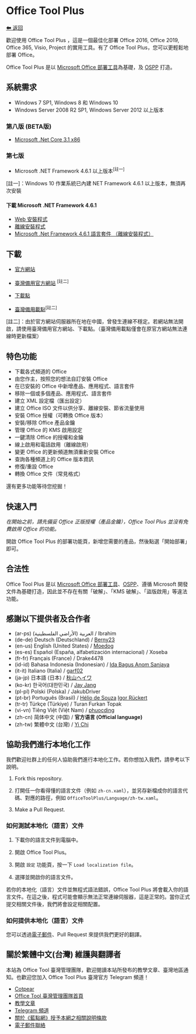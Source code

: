 # Office Tool Plus

[⬅ 返回](https://github.com/YerongAI/Office-Tool)

歡迎使用 Office Tool Plus ，這是一個最佳化部署 Office 2016, Office 2019, Office 365, Visio, Project 的實用工具。有了 Office Tool Plus，您可以更輕鬆地部署 Office。

Office Tool Plus 是以 [Microsoft Office 部署工具](https://docs.microsoft.com/zh-tw/DeployOffice/overview-of-the-office-2016-deployment-tool)為基礎，及 [OSPP](https://docs.microsoft.com/zh-tw/DeployOffice/vlactivation/tools-to-manage-volume-activation-of-office) 打造。

## 系統需求

 - Windows 7 SP1, Windows 8 和 Windows 10
 - Windows Server 2008 R2 SP1, Windows Server 2012 以上版本

### 第八版 (BETA版)

 - [Microsoft .Net Core 3.1 x86](https://dotnet.microsoft.com/download/dotnet-core/thank-you/runtime-desktop-3.1.3-windows-x86-installer)
 
### 第七版

 - Microsoft .NET Framework 4.6.1 以上版本<sup>[註一]</sup>

[註一]：Windows 10 作業系統已內建 NET Framework 4.6.1 以上版本，無須再次安裝

#### 下載 Microsoft .NET Framework 4.6.1

 - [Web 安裝程式](http://go.microsoft.com/fwlink/?LinkId=780597)
 - [離線安裝程式](http://go.microsoft.com/fwlink/?LinkId=780601)
 - [Microsoft .Net Framework 4.6.1 語言套件 （離線安裝程式）](http://go.microsoft.com/fwlink/?LinkId=780604)

## 下載

 - [官方網站](https://otp.landian.vip/)

 - [臺灣備用官方網站](https://otp.cotpear.com/zh-tw/) <sup>[註二]</sup>
 - [下載點](https://download.coolhub.top/)
 - [臺灣備用載點](https://drive.google.com/drive/folders/1G8RP4ZS_npYa7bk7Fb9So7AVRc4Zk3no)<sup>[註二]</sup>
 
[註二]：由於官方網站伺服器所在地在中國，曾發生連線不穩定。若網站無法開啟，請使用臺灣備用官方網站、下載點。（臺灣備用載點僅會在原官方網站無法連線時更新檔案）

## 特色功能

- 下載各式頻道的 Office
- 由您作主，按照您的想法自訂安裝 Office
- 在已安裝的 Office 中新增產品、應用程式、語言套件
- 移除一個或多個產品、應用程式、語言套件
- 建立 XML 設定檔（匯出設定）
- 建立 Office ISO 文件以供分享、離線安裝、節省流量使用
- 安裝 Office 授權（可轉換 Office 版本）
- 安裝/移除 Office 產品金鑰
- 管理 Office 的 KMS 啟用設定
- 一鍵清除 Office 的授權和金鑰
- 線上啟用和電話啟用（離線啟用）
- 變更 Office 的更新頻道無須重新安裝 Office
- 查詢各種頻道上的 Office 版本資訊
- 修復/重設 Office
- 轉換 Office 文件（常見格式）

還有更多功能等待您挖掘！

## 快速入門

*在開始之前，請先備妥 Office 正版授權（產品金鑰），Office Tool Plus 並沒有免費啟用 Office 的功能。*

開啟 Office Tool Plus 的部署功能頁，新增您需要的產品，然後點選「開始部署」即可。

## 合法性

Office Tool Plus 是以 [Microsoft Office 部署工具](https://docs.microsoft.com/zh-tw/DeployOffice/overview-of-the-office-2016-deployment-tool)、[OSPP](https://docs.microsoft.com/zh-tw/DeployOffice/vlactivation/tools-to-manage-volume-activation-of-office)、遵循 Microsoft 開發文件為基礎打造，因此並不存在有關「破解」、「KMS 破解」、「盜版啟用」等違法功能。

## 感謝以下提供者及合作者

- (ar-ps) العربية (الأراضي الفلسطينية) / Ibrahim
- (de-de) Deutsch (Deutschland) / [Berny23](https://steamcommunity.com/id/Berny23)
- (en-us) English (United States) / [Moedog](https://prprpr.love)
- (es-es) Español (España, alfabetización internacional) / Xoseba
- (fr-fr) Français (France) / Drake4478
- (id-id) Bahasa Indonesia (Indonesian) / [Ida Bagus Anom Sanjaya](https://fb.me/Anom.Sanjaya17)
- (it-it) Italiano (Italia) / [garf02](https://github.com/garf02)
- (ja-jp) 日本語 (日本) / [秋山ヘイワ](https://github.com/akio1321)
- (ko-kr) 한국어(대한민국) / [Jay Jang](http://www.yaeyaya.com)
- (pl-pl) Polski (Polska) / JakubDriver
- (pt-br) Português (Brasil) / [Hélio de Souza](https://tinyurl.com/hdstec) [Igor Rückert](https://github.com/igorruckert)
- (tr-tr) Türkçe (Türkiye) / Turan Furkan Topak
- (vi-vn) Tiêng Việt (Việt Nam) / [phuocding](https://github.com/phuocding)
- (zh-cn) 简体中文 (中国) / **官方语言 (Official language)**
- (zh-tw) 繁體中文 (台灣) / [Yi Chi](https://www.cotpear.com)

## 協助我們進行本地化工作

我們歡迎社群上的任何人協助我們進行本地化工作。若你想加入我們，請參考以下說明。

1. Fork this repository.

2. 打開任一你看得懂的語言文件（例如 ````zh-cn.xaml````），並另存新檔成你的語言代碼、對應的路徑，例如 ````OfficeToolPlus/Language/zh-tw.xaml````。

3. Make a Pull Request.

### 如何測試本地化（語言）文件

1. 下載你的語言文件到電腦中。

2. 開啟 Office Tool Plus。

3. 開啟 `設定` 功能頁，按一下 ````Load localization file````。

4. 選擇並開啟你的語言文件。

若你的本地化（語言）文件並無程式語法錯誤，Office Tool Plus 將會載入你的語言文件。在這之後，程式可能會顯示無法正常連線伺服器，這是正常的。當你正式提交相關文件後，我們將會設定相關配置。

### 如何提供本地化（語言）文件

您可以透過[電子郵件](mailto:yerong@coolhub.top)、Pull Request 來提供我們更好的翻譯。

## 關於繁體中文(台灣) 維護與翻譯者

本站為 Office Tool 臺灣管理團隊，歡迎閱讀本站所發布的教學文章、臺灣地區通知。也歡迎您加入 Office Tool Plus 臺灣官方 Telegram 頻道！
 - [Cotpear](https://www.cotpear.com)
 - [Office Tool 臺灣管理團隊首頁](https://www.cotpear.com/p/office-tool-taiwan-official-website.html)
 - [教學文章](https://www.cotpear.com/search/label/Office)
 - [Telegram 頻道](https://t.me/ot_channel_tw)
 - [關於《藍點網》授予本網之相關說明條款](https://policies.cotpear.com/terms/)
 - [電子郵件聯絡](customer@cotpear.com)
